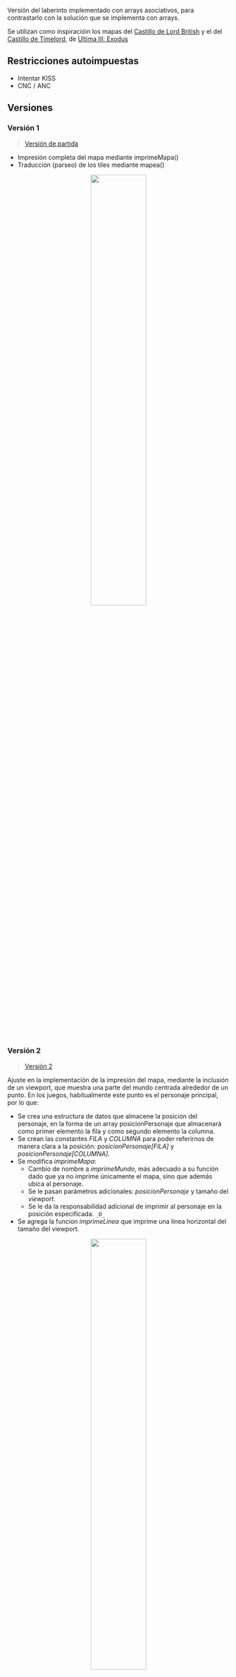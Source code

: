 
Versión del laberinto implementado con arrays asociativos, para contrastarlo con la solución que se implementa con arrays.

Se utilizan como inspiracióin los mapas del [Castillo de Lord British](https://userpages.monmouth.com/~colonel/videogames/ultimaexodus/british.html) y el del [Castillo de Timelord](https://userpages.monmouth.com/~colonel/videogames/ultimaexodus/time.html), de [Ultima III: Exodus](https://es.wikipedia.org/wiki/Ultima_III:_Exodus)

## Restricciones autoimpuestas

- Intentar KISS
- CNC / ANC

## Versiones

### Versión 1

> [Versión de partida](ArrayAsociativo001.java)

* Impresión completa del mapa mediante imprimeMapa()
* Traducción (parseo) de los tiles mediante mapea()

<div align=center>
    <img src="../../imagenes/ArrayAsociativoV1.png" width="50%" />
</div>

### Versión 2

> [Versión 2](ArrayAsociativo002.java)

Ajuste en la implementación de la impresión del mapa, mediante la inclusión de un viewport, que muestra una parte del mundo centrada alrededor de un punto. En los juegos, habitualmente este punto es el personaje principal, por lo que:

* Se crea una estructura de datos que almacene la posición del personaje, en la forma de un array posicionPersonaje que almacenará como primer elemento la fila y como segundo elemento la columna.
* Se crean las constantes *FILA* y *COLUMNA* para poder referirnos de manera clara a la posición: *posicionPersonaje[FILA]* y *posicionPersonaje[COLUMNA]*. 
* Se modifica *imprimeMapa*:
    * Cambio de nombre a *imprimeMundo*, más adecuado a su función dado que ya no imprime únicamente el mapa, sino que además ubica al personaje.
    * Se le pasan parámetros adicionales: *posicionPersonaje* y tamaño del *viewport*.
    * Se le da la responsabilidad adicional de imprimir al personaje en la posición especificada. ```_O_```
* Se agrega la funcion *imprimeLinea* que imprime una línea horizontal del tamaño del viewport.  

<div align=center>
    <img src="../../imagenes/ArrayAsociativoV2.png" width="50%" />
</div>

### Versión 3

> [Versión 3](ArrayAsociativo003.java)

Partimos de la premisa que hemos abstraido a nuestro personaje y el dato que nos interesa de él, **la posición**, en el vector posicionPersonaje, de modo que *fila=5, columna=3* queda almacenada así:

```
    int[] posicionPersonaje = {5,3}
```

#### ¿Qué es moverse?

A partir de esta abstracción, moverse sería cambiar dichas coordenadas. Con esto en mente:

- Si queremos que el personaje suba, restamos 1 a la fila y nos queda: ```{4,3}```
- Si queremos que el personaje baje, sumamos 1 a la fila y nos queda: ```{6,3}```
- Si queremos que el personaje vaya a la izquierda, restamos 1 a la columna y nos queda: ```{5,2}```
- Si queremos que el personaje vaya a la derecha, sumamos 1 a la columna y nos queda: ```{5,4}```

Por tanto, moverse sería sumar una unidad a la dimensión adecuada del vector del personaje.

<div align="center">

|Dirección|Cambio
|-|-
|Arriba|```{-1,0}```
|Abajo|```{1,0}```
|Izquierda|```{0,1}```
|Derecha|```{0,-1}```

</div>

Es decir que moverse significaría elegir una dirección y sumar ese vector al vector de posición del personaje.

<div align="center">

**Moverse = Posición + Dirección**

|Posición inicial|Dirección|Moverse|Posición final
|:-:|-|-|:-:
|```{5,3}```|Arriba|```{5,3} + {-1,0}```|```{4,3}```
|```{5,3}```|Abajo|```{5,3} + {1,0}```|```{6,3}```
|```{5,3}```|Izquierda|```{5,3} + {0,1}```|```{5,4}```
|```{5,3}```|Derecha|```{5,3} + {0,-1}```|```{5,2}```

</div>

##### Abstracción del movimiento

Podemos hacer que la fórmula ***Moverse = Posición + Dirección*** quede abstraida tal que la nueva posición del personaje sea la posicion actual más la suma de la dirección a la que 

nuevaPosicion = posicionPersonaje + vectorMovimiento(unaDirección)

Si hacemos que el vector movimiento sea:

```
MOVIMIENTO = { 
	{ -1, 0 },
	{ 1, 0 },
	{ 0, -1 },
	{ 0, 1 }
};
```

Y si además definimos las siguientes constantes:

```
static final int ARRIBA = 0;
static final int ABAJO = 1;
static final int IZQUIERDA = 2;
static final int DERECHA = 3;
static final int SALIR = 4;
```

Entonces, el vector de movimiento hacia arriba ```{-1,0}``` quedaría referenciado de esta manera:

```
MOVIMIENTO[ARRIBA] 
```

Y como anteriormente hemos abstraido fila y columna en las constantes FILA y COLUMNA, el movimiento de la fila sería ```MOVIMIENTO[ARRIBA][FILA]``` y en la columna sería ```MOVIMIENTO[ARRIBA][COLUMNA]```

Con esto en mente podemos crear un método *mover* que se responsabilice por mover el personaje. Lo que le haría falta saber es la posición del personaje y dirección hacia la que se mueve.

```
static void mover(int[] unPersonaje, int direccion) {

    unPersonaje[FILA] = unPersonaje[FILA] + MOVIMIENTO[direccion][FILA];
    unPersonaje[COLUMNA] = unPersonaje[COLUMNA] + MOVIMIENTO[direccion][COLUMNA];
}
```

Definido esto, los métodos *verAccion*, *capturaMovimiento* y *pedirChar* colaboran entre ellos para permitir al usuario indicar adónde moverse usando los numeros direccionales (8/4/6/2) o las teclas habituales (w/a/s/d).

En el main del programa se agrega un bucle que se encarga de imprimir el mapa y pedirle al usuario que indique una dirección de movimiento (o de terminar, cuando el booleano ```jugando``` pasa a false, tarea de la que se encarga el método *verAccion*):

```
do {
    imprimirMundo(castilloLB, elPersonaje, viewPort);
    verAccion(elPersonaje);
} while (jugando);
``` 

Esta versión mueve al personaje pero ni verifica límites ni tampoco verifica el terreno sobre el cual se mueve el personaje, por lo que de momento el personaje podrá moverse libremente atravesando paredes y agua. Asimismo, si se acerca mucho a los límites de la pantalla, el programa lanzará un error: ambas situaciones serán abordadas en las siguientes versiones.

<div align=center>
    <img src="../../imagenes/ArrayAsociativoV3.png" width="50%" />
</div>

### Versión 4

> [Versión 4](ArrayAsociativo004.java)

Igual que la versión 3, salvo que esta en lugar de acumular la impresión del mapa, limpia la pantalla mediante códigos ANSI y hace más interesante el "efecto de movimiento".


### Versión 5

[Hora y sol](ArrayAsociativo005.java)


### Versión 6

[Versión 6](ArrayAsociativo006.java): alcance de visión en función a la hora y el sol / Corrección del "error" del método estático pedirChar() y justificación de por qué aquí sí es pertinente un comentario. 

### Versión 7

[Versión 7](ArrayAsociativo007.java): un poco de color y ajustes menores de código

### Versión 8

[Versión 8](ArrayAsociativo008.java): protección en los límites del mapa

### Versión 9

[Versión 9](ArrayAsociativo009.java): Opción de skins (se activa con la letra **v**), como ayuda para el desarrollo de la detección de por dónde puede y no puede caminar. 



|Skin 0|Skin 1|Skin 2|Skin 3
|-|-|-|-
|![](/imagenes/ArrayAsociativoV9SKIN0.png)|![](/imagenes/ArrayAsociativoV9SKIN1.png)|![](/imagenes/ArrayAsociativoV9SKIN2.png)|![](/imagenes/ArrayAsociativoV9SKIN3.png)
|Full color|Sin color|Tiles puros|Matriz colisiones

* Las skin 1 y 2 son similares en el concepto de parsear el mapa almacenado, con la diferencia de la inclusión del color. 
* La skin 2 muestra el mapa con los tiles tal y como los tiene almacenados el programa. 
* La skin 3 muestra la "matriz de colisiones", es decir, los puntos por los que no debería permitirse el paso al personaje.

De una forma básica (o sea, *hardcoded*) verifica si puede ir al sitio que le piden: no permite traspasar paredes ni agua. 

    Ideas para las siguientes versiones: 
    - Generalizarlo a un "medio de transporte"
    - ¿Incluir altura y profundidad?
    - ¿Poder crear un puente?
